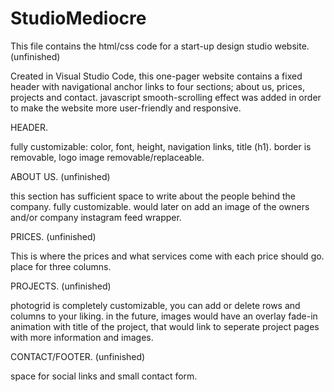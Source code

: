 # StudioMediocre
This file contains the html/css code for a start-up design studio website. (unfinished)

Created in Visual Studio Code, this one-pager website contains a fixed header with navigational anchor links to four sections; about us, prices, projects and contact. javascript smooth-scrolling effect was added in order to make the website more user-friendly and responsive. 

HEADER.

fully customizable: color, font, height, navigation links, title (h1). border is removable, logo image removable/replaceable. 
 
ABOUT US. (unfinished)

this section has sufficient space to write about the people behind the company. fully customizable. would later on add an image of the owners and/or company instagram feed wrapper.

PRICES. (unfinished)

This is where the prices and what services come with each price should go. place for three columns.

PROJECTS. (unfinished)

photogrid is completely customizable, you can add or delete rows and columns to your liking. in the future, images would have an overlay fade-in animation with title of the project, that would link to seperate project pages with more information and images.

CONTACT/FOOTER. (unfinished)

space for social links and small contact form. 
